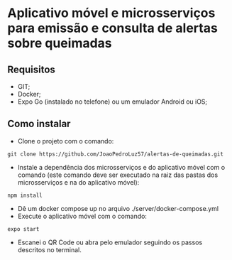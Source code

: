 # Aplicativo móvel e microsserviços para emissão e consulta de alertas sobre queimadas

## Requisitos
- GIT;
- Docker;
- Expo Go (instalado no telefone) ou um emulador Android ou iOS;

## Como instalar
- Clone o projeto com o comando:
```
git clone https://github.com/JoaoPedroLuz57/alertas-de-queimadas.git
```
- Instale a dependência dos microsserviços e do aplicativo móvel com o comando (este comando deve ser executado na raiz das pastas dos microsserviços 
e na do aplicativo móvel):
```
npm install
```
- Dê um docker compose up no arquivo ./server/docker-compose.yml
- Execute o aplicativo móvel com o comando:
```
expo start
```
- Escanei o QR Code ou abra pelo emulador seguindo os passos descritos no terminal.
